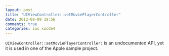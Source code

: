 ```yaml
---
layout: post
title: "UIViewController::setMoviePlayerController"
date: 2012-08-09 19:56
comments: true
categories: ios xocde4
---
```


``UIViewController::setMoviePlayerController:`` is an undocumented API, yet it is used in one of the Apple sample project.

